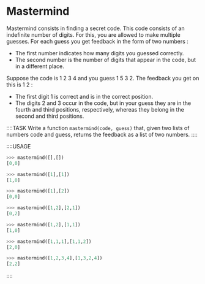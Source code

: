 # Mastermind

Mastermind consists in finding a secret code. This code consists of an indefinite number of digits. For this, you are allowed to make multiple guesses. For each guess you get feedback in the form of two numbers :

* The first number indicates how many digits you guessed correctly.
* The second number is the number of digits that appear in the code, but in a different place.

Suppose the code is 1 2 3 4 and you guess 1 5 3 2. The feedback you get on this is 1 2 :

* The first digit 1 is correct and is in the correct position.
* The digits 2 and 3 occur in the code, but in your guess they are in the fourth and third positions, respectively, whereas they belong in the second and third positions.

::::TASK
Write a function `mastermind(code, guess)` that, given two lists of numbers code and guess, returns the feedback as a list of two numbers.
::::

::::USAGE

```python
>>> mastermind([],[])
[0,0]

>>> mastermind([1],[1])
[1,0]

>>> mastermind([1],[2])
[0,0]

>>> mastermind([1,2],[2,1])
[0,2]

>>> mastermind([1,2],[1,1])
[1,0]

>>> mastermind([1,1,1],[1,1,2])
[2,0]

>>> mastermind([1,2,3,4],[1,3,2,4])
[2,2]
```

::::


